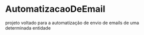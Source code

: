 # AutomatizacaoDeEmail
projeto voltado para a automatização de envio de emails de uma determinada entidade
